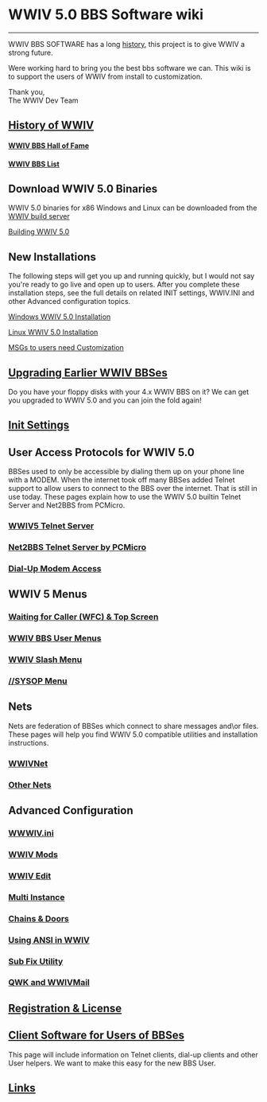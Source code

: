 
# WWIV 5.0 BBS Software wiki
***

WWIV BBS SOFTWARE has a long [history](wwivhistory), this project is to give WWIV a strong future.

Were working hard to bring you the best bbs software we can. This wiki is to support the users of WWIV from install to customization.

Thank you,  
The WWIV Dev Team 

## [History of WWIV](wwivhistory)
#### [WWIV BBS Hall of Fame](wwivHOF)
#### [WWIV BBS List](wwivbbslist)

## Download WWIV 5.0 Binaries

WWIV 5.0 binaries for x86 Windows and Linux can be downloaded from
the [WWIV build server](http://build.wwiv.us/job/wwiv/)

[Building WWIV 5.0](buildwwiv5)

## New Installations

The following steps will get you up and running quickly, but I would not say
you're ready to go live and open up to users. After you complete these installation 
steps, see the full details on related INIT settings, WWIV.INI and other Advanced 
configuration topics.

[Windows WWIV 5.0 Installation](installwindows)

[Linux WWIV 5.0 Installation](installlinux)

[MSGs to users need Customization](msgs)  

## [Upgrading Earlier WWIV BBSes](wwivupgrade)
Do you have your floppy disks with your 4.x WWIV BBS on it? We can get you upgraded to WWIV 5.0 
and you can join the fold again!

## [Init Settings](init)
## User Access Protocols for WWIV 5.0  
BBSes used to only be accessible by dialing them up on your phone line with a MODEM. When 
the internet took off many BBSes added Telnet support to allow users to connect to the BBS
over the internet. That is still in use today. These pages explain how to use the WWIV 5.0 
builtin Telnet Server and Net2BBS from PCMicro.
### [WWIV5 Telnet Server](wwwiv5telnetserver)
### [Net2BBS Telnet Server by PCMicro](net2bbs)
### [Dial-Up Modem Access](dialup)

## WWIV 5 Menus  

### [Waiting for Caller (WFC) & Top Screen](wfctop)  
### [WWIV BBS User Menus](menumain)  
### [WWIV Slash Menu](menuslash)  
### [//SYSOP Menu](menusysop)

## Nets
Nets are federation of BBSes which connect to share messages and\or files. 
These pages will help you find WWIV 5.0 compatible utilities and installation instructions.
### [WWIVNet](wwivnet)  
### [Other Nets](othernets)  

## Advanced Configuration

### [WWWIV.ini](wwivini)  
### [WWIV Mods](mods)  
### [WWIV Edit](wwwivedit)  
### [Multi Instance](multinode)  
### [Chains & Doors](doors)  
### [Using ANSI in WWIV](ansi)
### [Sub Fix Utility](fix)
### [QWK and WWIVMail](qwkwwivmail)

## [Registration & License](license)

## [Client Software for Users of BBSes](clients)
This page will include information on Telnet clients, dial-up clients
and other User helpers. We want to make this easy for the new BBS User.

## [Links](links)